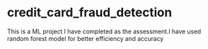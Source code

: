 # credit_card_fraud_detection
This is a ML project I have completed as the assessment.I have used random forest model for better efficiency and accuracy
